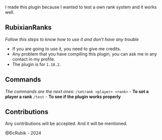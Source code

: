 I made this plugin because I wanted to test a own rank system and it works well.

## RubixianRanks
*Follow this steps to know how to use it and don't have any trouble*

- If you are going to use it, you need to give me credits.
- Any problem that you have compiling this plugin, you can ask me in any contact in my profile.
- The plugin is for ```1.18.2```.

## Commands
*The commands are the next ones:*
```/setrank <player> <rank>``` - **To set a player a rank**
```/test``` - **To see if the plugin works properly**

## Contributions
Any contributions will be accepted. And it will be mentioned.

@ÐcRubik - 2024

